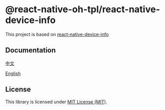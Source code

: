 # @react-native-oh-tpl/react-native-device-info

This project is based on [react-native-device-info](https://github.com/react-native-device-info/react-native-device-info)

## Documentation
[中文](https://gitee.com/react-native-oh-library/usage-docs/blob/master/zh-cn/react-native-device-info.md)

[English](https://gitee.com/react-native-oh-library/usage-docs/blob/master/en/react-native-device-info.md)

## License
This library is licensed under [MIT License (MIT)](https://github.com/react-native-oh-library/react-native-device-info/blob/sig/LICENSE).